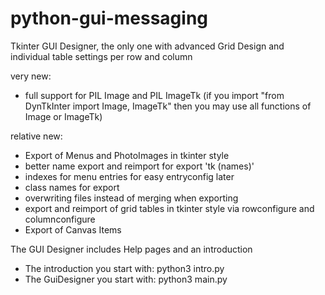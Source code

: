 # python-gui-messaging
Tkinter GUI Designer, the only one with advanced Grid Design
and individual table settings per row and column

very new:
- full support for PIL Image and PIL ImageTk
  (if you import "from DynTkInter import Image, ImageTk"
  then you may use all functions of Image or ImageTk)

relative new:

- Export of Menus and PhotoImages in tkinter style
- better name export and reimport for export 'tk (names)' 
- indexes for menu entries for easy entryconfig later
- class names for export
- overwriting files instead of merging when exporting
- export and reimport of grid tables in tkinter style
  via rowconfigure and columnconfigure
- Export of Canvas Items


The GUI Designer includes Help pages and an introduction

- The introduction you start with: python3 intro.py
- The GuiDesigner you start with: python3 main.py
